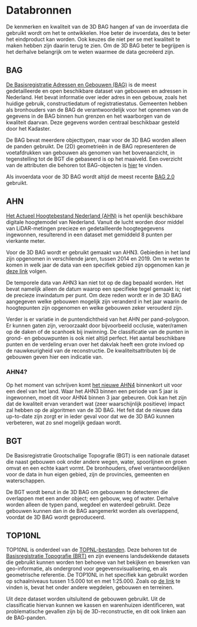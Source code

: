 # Databronnen

De kenmerken en kwaliteit van de 3D BAG hangen af van de invoerdata die gebruikt wordt om het te ontwikkelen. Hoe beter de invoerdata, des te beter het eindproduct kan worden. Ook keuzes die niet per se met kwaliteit te maken hebben zijn daarin terug te zien. Om de 3D BAG beter te begrijpen is het derhalve belangrijk om te weten waarmee de data gecreëerd zijn.

## BAG

<a href=https://www.kadaster.nl/zakelijk/registraties/basisregistraties/bag>De Basisregistratie Adressen en Gebouwen (BAG)</a> is de meest gedetailleerde en open beschikbare dataset van gebouwen en adressen in Nederland. Het bevat informatie over ieder adres in een gebouw, zoals het huidige gebruik, constructiedatum of registratiestatus. Gemeenten hebben als bronhouders van de BAG de verantwoordelijk voor het opnemen van de gegevens in de BAG binnen hun grenzen en het waarborgen van de kwaliteit daarvan. Deze gegevens worden centraal beschikbaar gesteld door het Kadaster.

De BAG bevat meerdere objecttypen, maar voor de 3D BAG worden alleen de panden gebruikt. De (2D) geometrieën in de BAG representeren de voetafdrukken van gebouwen als genomen van het bovenaanzicht, in tegenstelling tot de BGT die gebaseerd is op het maaiveld. Een overzicht van de attributen die behoren tot BAG-objecten is <a href=https://imbag.github.io/praktijkhandleiding/attributen>hier</a> te vinden.

Als invoerdata voor de 3D BAG wordt altijd de meest recente <a href=https://www.kadaster.nl/zakelijk/registraties/basisregistraties/bag/bag-2.0-producten/bag-2.0-wat-is-er-veranderd>BAG 2.0</a> gebruikt. 

## AHN

<a href=https://www.ahn.nl/>Het Actueel Hoogtebestand Nederland (AHN)</a> is het openlijk beschikbare digitale hoogtemodel van Nederland. Vanuit de lucht worden door middel van LiDAR-metingen precieze en gedetailleerde hoogtegegevens ingewonnen, resulterend in een dataset met gemiddeld 8 punten per vierkante meter.

Voor de 3D BAG wordt er gebruikt gemaakt van AHN3. Gebieden in het land zijn opgenomen in verschilende jaren, tussen 2014 en 2019. Om te weten te komen in welk jaar de data van een specifiek gebied zijn opgenomen kan je <a href=https://www.ahn.nl/historie>deze link</a> volgen.

De temporele data van AHN3 kan niet tot op de dag bepaald worden. Het bevat namelijk alleen de datum waarop een specifieke tegel gemaakt is; niet de precieze inwindatum per punt. Om deze reden wordt er in de 3D BAG aangegeven welke gebouwen mogelijk zijn veranderd in het jaar waarin de hoogtepunten zijn opgenomen en welke gebouwen zeker verouderd zijn.

Verder is er variatie in de puntendichtheid van het AHN per pand-polygoon. Er kunnen gaten zijn, veroorzaakt door bijvoorbeeld occlusie, water/ramen op de daken of de scanhoek bij inwinning. De classificatie van de punten in grond- en gebouwpunten is ook niet altijd perfect. Het aantal beschikbare punten en de verdeling ervan over het dakvlak heeft een grote invloed op de nauwkeurigheid van de reconstructie. De kwaliteitsattributen bij de gebouwen geven hier een indicatie van.

### AHN4?

Op het moment van schrijven komt <a href=https://www.ahn.nl/ahn-4>het nieuwe AHN4</a> binnenkort uit voor een deel van het land. Waar het AHN3 binnen een periode van 5 jaar is ingewonnen, moet dit voor AHN4 binnen 3 jaar gebeuren. Ook kan het zijn dat de kwaliteit ervan verandert wat (zeer waarschijnlijk positieve) impact zal hebben op de algoritmen van de 3D BAG. Het feit dat de nieuwe data up-to-date zijn zorgt er in ieder geval voor dat we de 3D BAG kunnen verbeteren, wat zo snel mogelijk gedaan wordt.

## BGT

De Basisregistratie Grootschalige Topografie (BGT) is een nationale dataset die naast gebouwen ook onder andere wegen, water, spoorlijnen en groen omvat en een echte kaart vormt. De bronhouders, ofwel verantwoordelijken voor de data in hun eigen gebied, zijn de provincies, gemeenten en waterschappen.

De BGT wordt benut in de 3D BAG om gebouwen te detecteren die overlappen met een ander object; een gebouw, weg of water. Derhalve worden alleen de typen pand, wegdeel en waterdeel gebruikt. Deze gebouwen kunnen dan in de BAG aangemerkt worden als overlappend, voordat de 3D BAG wordt geproduceerd.

## TOP10NL

TOP10NL is onderdeel van de <a href=https://www.kadaster.nl/zakelijk/producten/geo-informatie/topnl>TOPNL-bestanden</a>. Deze behoren tot de <a href=https://www.kadaster.nl/zakelijk/registraties/basisregistraties/brt>Basisregistratie Topografie (BRT)</a> en zijn eveneens landsdekkende datasets die gebruikt kunnen worden ten behoeve van het bekijken en bewerken van geo-informatie, als ondergrond voor gegevensvisualisering, en als geometrische referentie. De TOP10NL in het specifiek kan gebruikt worden op schaalniveaus tussen 1:5.000 tot en met 1:25.000. Zoals op <a href=https://www.kadaster.nl/zakelijk/producten/geo-informatie/topnl>de link</a> te vinden is, bevat het onder andere wegdelen, gebouwen en terreinen.

Uit deze dataset worden uitsluitend de gebouwen gebruikt. Uit de classificatie hiervan kunnen we kassen en warenhuizen identificeren, wat problematische gevallen zijn bij de 3D-reconstructie, en dit ook linken aan de BAG-panden. 